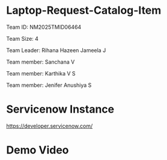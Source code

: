 # Laptop-Request-Catalog-Item

Team ID: NM2025TMID06464

Team Size: 4

Team Leader: Rihana Hazeen Jameela J

Team member: Sanchana V

Team member: Karthika V S

Team member: Jenifer Anushiya S

# Servicenow Instance 

https://developer.servicenow.com/

# Demo Video
